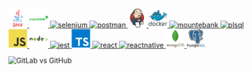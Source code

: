 
<p align="left" dir="auto"> 
  <a href="https://java.com" rel="nofollow"> <img src="https://raw.githubusercontent.com/devicons/devicon/master/icons/java/java-original-wordmark.svg" alt="java" width="38" height="38" style="max-width: 100%;"> </a> 
  <a href="https://cucumber.io/" rel="nofollow"> <img src="https://raw.githubusercontent.com/devicons/devicon/master/icons/cucumber/cucumber-plain-wordmark.svg" alt="cucumber" width="38" height="38" style="max-width: 100%;"> </a> 
  <a href="https://www.selenium.dev/" rel="nofollow"> <img src="https://camo.githubusercontent.com/6e82ebbb638a70861dd6a0d6d92cbd02263746a934515d03433e5cc69aa30810/68747470733a2f2f7777772e73656c656e69756d2e6465762f696d616765732f73656c656e69756d5f6c6f676f5f7371756172655f677265656e2e706e67" alt="selenium" width="38" height="38" data-canonical-src="https://www.selenium.dev/images/selenium_logo_square_green.png" style="max-width: 100%;"> </a>
  <a href="https://www.postman.com/" rel="nofollow"> <img src="https://camo.githubusercontent.com/6c8b800ad2dddb78ccc0018939e06bc59914d42ebb0a0b17ecd254be9b6bacb3/68747470733a2f2f69636f6e6170652e636f6d2f77702d636f6e74656e742f706e675f6c6f676f5f766563746f722f706f73746d616e2e706e67" alt="postman" width="38" height="38" data-canonical-src="https://iconape.com/wp-content/png_logo_vector/postman.png" style="max-width: 100%;"> </a>
  <a href="https://www.jenkins.io/" rel="nofollow"> <img src="https://raw.githubusercontent.com/devicons/devicon/master/icons/jenkins/jenkins-original.svg" alt="jenkins" width="38" height="38" style="max-width: 100%;"> </a>
  <a href="https://www.docker.com/" rel="nofollow"> <img src="https://raw.githubusercontent.com/devicons/devicon/master/icons/docker/docker-original-wordmark.svg" alt="docker" width="38" height="38" style="max-width: 100%;"> </a>
  <a href="http://www.mbtest.org/" rel="nofollow"> <img src="https://camo.githubusercontent.com/bcab8e8213a24b160683783b2332d423c32d8b901ed049b9cfc868a08db38685/687474703a2f2f7777772e6d62746573742e6f72672f696d616765732f6d6f756e746562616e6b2e706e67" alt="mountebank" width="38" height="38" data-canonical-src="http://www.mbtest.org/images/mountebank.png" style="max-width: 100%;"> </a>
<a href="https://www.oracle.com/database/technologies/appdev/plsql.html" rel="nofollow"> <img src="https://camo.githubusercontent.com/ac000b8cb448b627b9b21872acc2aa27afba55c30f64b3cb4ed7a28cd0a1bea1/68747470733a2f2f7777772e6f7261636c652e636f6d2f612f6f636f6d2f696d672f706c2d73716c2e737667" alt="plsql" width="38" height="38" data-canonical-src="https://www.oracle.com/a/ocom/img/pl-sql.svg" style="max-width: 100%;"> </a>
  <a href="https://developer.mozilla.org/en-US/docs/Web/JavaScript" rel="nofollow"> <img src="https://raw.githubusercontent.com/devicons/devicon/master/icons/javascript/javascript-original.svg" alt="javascript" width="38" height="38" style="max-width: 100%;"> </a>
  <a href="https://nodejs.org" rel="nofollow"> <img src="https://raw.githubusercontent.com/devicons/devicon/master/icons/nodejs/nodejs-original-wordmark.svg" alt="nodejs" width="38" height="38" style="max-width: 100%;"> </a>
  <a href="https://www.cypress.io/" rel="nofollow"> <img src="https://camo.githubusercontent.com/2cb993788e7e86e790e55d685463ec3269adbe6e90e1e9623b0442160f58ace2/68747470733a2f2f6d656469612e676c617373646f6f722e636f6d2f73716c6c2f323139343737342f637970726573732d696f2d7371756172656c6f676f2d313533323631313935373334302e706e67" alt="jest" width="38" height="38" data-canonical-src="https://media.glassdoor.com/sqll/2194774/cypress-io-squarelogo-1532611957340.png" style="max-width: 100%;"> </a>
  <a href="https://www.typescriptlang.org/" rel="nofollow"> <img src="https://raw.githubusercontent.com/devicons/devicon/master/icons/typescript/typescript-original.svg" alt="typescript" width="38" height="38" style="max-width: 100%;"> </a>
  <a href="/img/RF.svg" rel="nofollow"> <img src="http://forum.robotframework.org/" alt="react" width="38" height="38" style="max-width: 100%;"> </a> 
  <a href="https://reactnative.dev/" rel="nofollow"> <img src="https://camo.githubusercontent.com/5c92eeb467fd5d2b1ef1c560e3c3c2f758a8d4e03a8136bda7b41a2d3d4a1b59/68747470733a2f2f72656163746e61746976652e6465762f696d672f6865616465725f6c6f676f2e737667" alt="reactnative" width="38" height="38" data-canonical-src="https://reactnative.dev/img/header_logo.svg" style="max-width: 100%;"> </a> 
  <a href="https://www.mongodb.com/" rel="nofollow"> <img src="https://raw.githubusercontent.com/devicons/devicon/master/icons/mongodb/mongodb-original-wordmark.svg" alt="mongodb" width="38" height="38" style="max-width: 100%;"> </a> 
  <a href="https://www.postgresql.org/" rel="nofollow"> <img src="https://raw.githubusercontent.com/devicons/devicon/master/icons/postgresql/postgresql-original-wordmark.svg" alt="postgresql" width="38" height="38" style="max-width: 100%;"> </a> 
</p>

<img width="1140" height="445" src="https://cdn-web.sysbee.net/wp-content/uploads/2020/07/gitlab-vs-github-min-1.png?x70831" class="owl-lazy img-responsive" alt="GitLab vs GitHub" srcset="https://cdn-web.sysbee.net/wp-content/uploads/2020/07/gitlab-vs-github-min-1.png?x70831 1140w, https://cdn-web.sysbee.net/wp-content/uploads/2020/07/gitlab-vs-github-min-1-1024x400.png?x70831 1024w, https://cdn-web.sysbee.net/wp-content/uploads/2020/07/gitlab-vs-github-min-1-768x300.png?x70831 768w, https://cdn-web.sysbee.net/wp-content/uploads/2020/07/gitlab-vs-github-min-1-640x250.png?x70831 640w, https://cdn-web.sysbee.net/wp-content/uploads/2020/07/gitlab-vs-github-min-1-400x156.png?x70831 400w, https://cdn-web.sysbee.net/wp-content/uploads/2020/07/gitlab-vs-github-min-1-367x143.png?x70831 367w" sizes="(max-width: 1140px) 100vw, 1140px">

